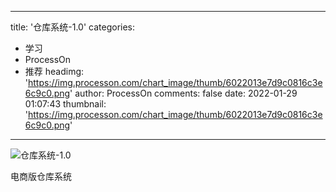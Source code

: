 
---
title: '仓库系统-1.0'
categories: 
 - 学习
 - ProcessOn
 - 推荐
headimg: 'https://img.processon.com/chart_image/thumb/6022013e7d9c0816c3e6c9c0.png'
author: ProcessOn
comments: false
date: 2022-01-29 01:07:43
thumbnail: 'https://img.processon.com/chart_image/thumb/6022013e7d9c0816c3e6c9c0.png'
---

<div>   
<img class="thumb" alt="仓库系统-1.0" src="https://img.processon.com/chart_image/thumb/6022013e7d9c0816c3e6c9c0.png" referrerpolicy="no-referrer">
<p>电商版仓库系统</p>  
</div>
            